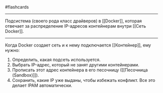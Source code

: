 #flashcards
***
Подсистема (своего рода класс драйверов) в [[Docker]], которая отвечает за распределение IP-адресов контейнерам внутри [[Сеть Docker]].
***
Когда Docker создает сеть и к нему подключается [[Контейнер]], ему нужно:
1. Определить, какая подсеть используется.
2. Выбрать IP-адрес, который не занят другими контейнерами.
3. Прописать этот адрес контейнера в его песочницу ([[Песочница (Sandbox)]]).
4. Сохранить, какие IP уже выданы, чтобы избежать конфликт.
Все это делает IPAM автоматически.
<!--SR:!2025-10-19,2,230-->